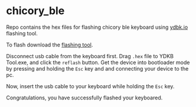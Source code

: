 # chicory_ble

Repo contains the hex files for flashing chicory ble keyboard using [ydbk.io](https://ydkb.io/) flashing tool.

To flash download the [flashing tool](https://ydkb.io/YDKBs-reflash.zip).


Disconnect usb cable from the keyboard first. 
Drag `.hex` file to YDKB Tool.exe, and click the `reflash` button.
Get the device into bootloader mode by pressing and holding the `Esc` key and and connecting your device to the pc.

Now, insert the usb cable to your keyboard while holding the `Esc` key.

Congratulations, you have successfully flashed your keyboared.
